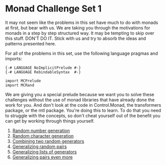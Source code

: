 # Monad Challenge Set 1

It may not seem like the problems in this set have much to do with monads at
first, but bear with us.  We are taking you through the motivations for monads
in a step by step structured way.  It may be tempting to skip over this stuff.
DON'T DO IT.  Stick with us and try to absorb the ideas and patterns presented
here.

For all of the problems in this set, use the following language pragmas and
imports:

    {-# LANGUAGE NoImplicitPrelude #-}
    {-# LANGUAGE RebindableSyntax  #-}

    import MCPrelude
    import MCRand

We are giving you a special prelude because we want you to solve these
challenges without the use of monad libraries that have already done the work
for you.  And don't look at the code in Control.Monad, the transformers
package, or the mtl package.  You're doing this to learn.  To do that you need
to struggle with the concepts, so don't cheat yourself out of the benefit you
can get by working through things yourself.

1. [Random number generation](set1-1.md)
1. [Random character generation](set1-2.md)
1. [Combining two random generators](set1-3.md)
1. [Generalizing random pairs](set1-4.md)
1. [Generalizing lists of generators](set1-5.md)
1. [Generalizing pairs even more](set1-6.md)


